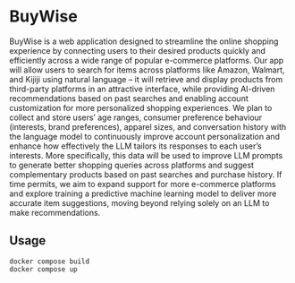 # BuyWise
BuyWise is a web application designed to streamline the online shopping experience by connecting users to their desired products quickly and efficiently across a wide range of popular e-commerce platforms. Our app will allow users to search for items across platforms like Amazon, Walmart, and Kijiji using natural language – it will retrieve and display products from third-party platforms in an attractive interface, while providing AI-driven recommendations based on past searches and enabling account customization for more personalized shopping experiences. We plan to collect and store users’ age ranges, consumer preference behaviour (interests, brand preferences), apparel sizes, and conversation history with the language model to continuously improve account personalization and enhance how effectively the LLM tailors its responses to each user’s interests. More specifically, this data will be used to improve LLM prompts to generate better shopping queries across platforms and suggest complementary products based on past searches and purchase history. If time permits, we aim to expand support for more e-commerce platforms and explore training a predictive machine learning model to deliver more accurate item suggestions, moving beyond relying solely on an LLM to make recommendations.

## Usage
```
docker compose build
docker compose up
```


